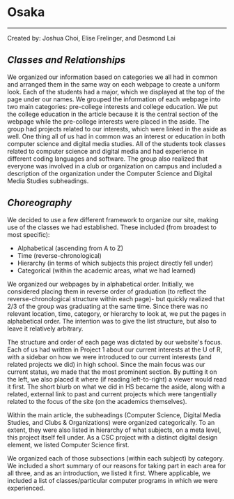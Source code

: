 # **Osaka**

-------------------
Created by: Joshua Choi, Elise Frelinger, and Desmond Lai

## *Classes and Relationships*

We organized our information based on categories we all had in common and arranged them in the same way on each webpage to create a uniform look. Each of the students had a major, which we displayed at the top of the page under our names. We grouped the information of each webpage into two main categories: pre-college interests and college education. We put the college education in the article because it is the central section of the webpage while the pre-college interests were placed in the aside. The group had projects related to our interests, which were linked in the aside as well. One thing all of us had in common was an interest or education in both computer science and digital media studies. All of the students took classes related to computer science and digital media and had experience in different coding languages and software. The group also realized that everyone was involved in a club or organization on campus and included a description of the organization under the Computer Science and Digital Media Studies subheadings. 

## *Choreography*

We decided to use a few different framework to organize our site, making use of the classes we had established. These included (from broadest to most specific):

+ Alphabetical (ascending from A to Z)
+ Time (reverse-chronological)
+ Hierarchy (in terms of which subjects this project directly fell under)
+ Categorical (within the academic areas, what we had learned)

We organized our webpages by in alphabetical order. Initially, we considered placing them in reverse order of graduation (to reflect the reverse-chronological structure within each page)- but quickly realized that 2/3 of the group was graduating at the same time. Since there was no relevant location, time, category, or hierarchy to look at, we put the pages in alphabetical order. The intention was to give the list structure, but also to leave it relatively arbitrary.

The structure and order of each page was dictated by our website's focus. Each of us had written in Project 1 about our current interests at the U of R, with a sidebar on how we were introduced to our current interests (and related projects we did) in high school. Since the main focus was our current status, we made that the most prominent section. By putting it on the left, we also placed it where (if reading left-to-right) a viewer would read it first. The short blurb on what we did in HS became the aside, along with a related, external link to past and current projects which were tangentially related to the focus of the site (on the academics themselves).

Within the main article, the subheadings (Computer Science, Digital Media Studies, and Clubs & Organizations) were organized categorically. To an extent, they were also listed in hierarchy of what subjects, on a meta level, this project itself fell under. As a CSC project with a distinct digital design element, we listed Computer Science first.

We organized each of those subsections (within each subject) by category. We included a short summary of our reasons for taking part in each area for all three, and as an introduction, we listed it first. Where applicable, we included a list of classes/particular computer programs in which we were experienced.
